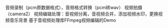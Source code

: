 音频录制（pcm原数据格式），音频格式转换（pcm转wav）
视频拍摄（camera2）
视频编辑处理：音视频分离，音视频合并，添加视频水印，更换视频音乐背景
基于音视频处理库FFmpeg视频编辑的Demo
